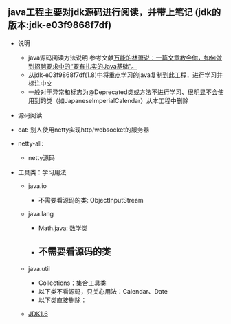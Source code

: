 ## java工程主要对jdk源码进行阅读，并带上笔记 (jdk的版本:jdk-e03f9868f7df)
- 说明
    - java源码阅读方法说明 参考文献[万能的林萧说：一篇文章教会你，如何做到招聘要求中的“要有扎实的Java基础”。](http://www.zuoxiaolong.com/html/article_232.html)
    - 从jdk-e03f9868f7df(1.8)中将重点学习的java复制到此工程，进行学习并标注中文
    - 一般对于异常和标志为@Deprecated类或方法不进行学习、很明显不会使用到的类（如JapaneseImperialCalendar）从本工程中删除
    
- 源码阅读
- cat: 别人使用netty实现http/websocket的服务器
- netty-all:
    - netty源码
- 工具类：学习用法
    - java.io
        - 不需要看源码的类: ObjectInputStream
    - java.lang
        - Math.java: 数学类
        - 不需要看源码的类
            - 
    - java.util
        - Collections：集合工具类
        - 以下类不看源码，只关心用法：Calendar、Date
        - 以下类直接删除：
        
    - [JDK1.6](http://download.oracle.com/technetwork/java/javase/6/docs/zh/api/java/util/Comparator.html)